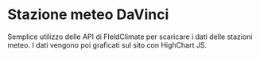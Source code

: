 # Stazione meteo DaVinci
Semplice utilizzo delle API di FIeldClimate per scaricare i dati delle stazioni meteo.
I dati vengono poi graficati sul sito con HighChart JS.
